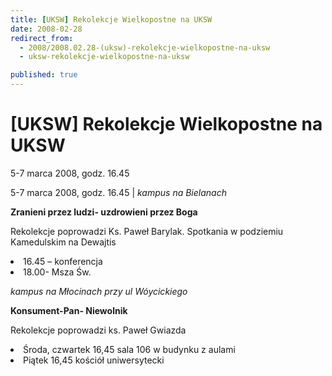 ```yaml
---
title: [UKSW] Rekolekcje Wielkopostne na UKSW
date: 2008-02-28
redirect_from: 
  - 2008/2008.02.28-(uksw)-rekolekcje-wielkopostne-na-uksw
  - uksw-rekolekcje-wielkopostne-na-uksw

published: true
---
```




# [UKSW] Rekolekcje Wielkopostne na UKSW

<time>5-7 marca 2008, godz. 16.45</time>

5-7 marca 2008, godz. 16.45 | 
*kampus na Bielanach* 

**Zranieni przez ludzi- uzdrowieni przez Boga**

Rekolekcje poprowadzi Ks. Paweł Barylak. Spotkania w podziemiu Kamedulskim na Dewajtis 
<li>16.45 &#8211; konferencja

</li><li>18.00- Msza Św. 


*kampus na Młocinach przy ul Wóycickiego* 

**Konsument-Pan- Niewolnik**

Rekolekcje poprowadzi ks. Paweł Gwiazda 


</li><li>Środa, czwartek 16,45 sala 106 w budynku z aulami

</li><li>Piątek 16,45 kościół uniwersytecki</li>


<!--CONTENT FROM OLD SERVER (jos before 2013): 5-7 marca 2008, godz. 16.45 | 
*kampus na Bielanach* 



**Zranieni przez ludzi- uzdrowieni przez Boga**

Rekolekcje poprowadzi Ks. Paweł Barylak. Spotkania w podziemiu Kamedulskim na Dewajtis 
<li>16.45 &#8211; konferencja

</li><li>18.00- Msza Św. 




*kampus na Młocinach przy ul Wóycickiego* 



**Konsument-Pan- Niewolnik**

Rekolekcje poprowadzi ks. Paweł Gwiazda 


</li><li>Środa, czwartek 16,45 sala 106 w budynku z aulami

</li><li>Piątek 16,45 kościół uniwersytecki</li>

         
-->

<!--{{json:{"created_date":"2008-02-28 14:29:56","publish_down":"0000-00-00 00:00:00","id":"571"}}}-->